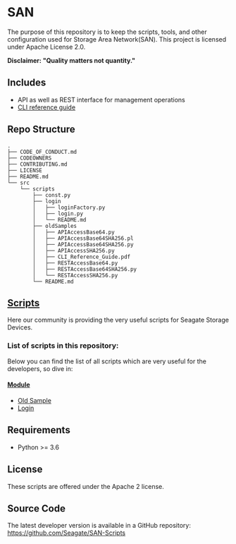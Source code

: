 # SAN
The purpose of this repository is to keep the scripts, tools, and other configuration used for Storage Area Network(SAN). This project is licensed under Apache License 2.0.

**Disclaimer: "Quality matters not quantity."**

## Includes
* API as well as REST interface for management operations
* [CLI reference guide](./src/scripts/oldSamples/CLI_Reference_Guide.pdf)

## Repo Structure

```
.
├── CODE_OF_CONDUCT.md
├── CODEOWNERS
├── CONTRIBUTING.md
├── LICENSE
├── README.md
└── src
    └── scripts
        ├── const.py
        ├── login
        │   ├── loginFactory.py
        │   ├── login.py
        │   └── README.md
        ├── oldSamples
        │   ├── APIAccessBase64.py
        │   ├── APIAccessBase64SHA256.pl
        │   ├── APIAccessBase64SHA256.py
        │   ├── APIAccessSHA256.py
        │   ├── CLI_Reference_Guide.pdf
        │   ├── RESTAccessBase64.py
        │   ├── RESTAccessBase64SHA256.py
        │   └── RESTAccessSHA256.py
        └── README.md

```

## [Scripts](./src/scripts/)

Here our community is providing the very useful scripts for Seagate Storage Devices. 

### List of scripts in this repository:
Below you can find the list of all scripts which are very useful for the developers, so dive in:

#### [Module](./src/scripts/README.md)

* [Old Sample](./src/scripts/oldSamples/)
* [Login](./src/scripts/login/README.md)

## Requirements

* Python >= 3.6

## License
These scripts are offered under the Apache 2 license.

## Source Code
The latest developer version is available in a GitHub repository: https://github.com/Seagate/SAN-Scripts